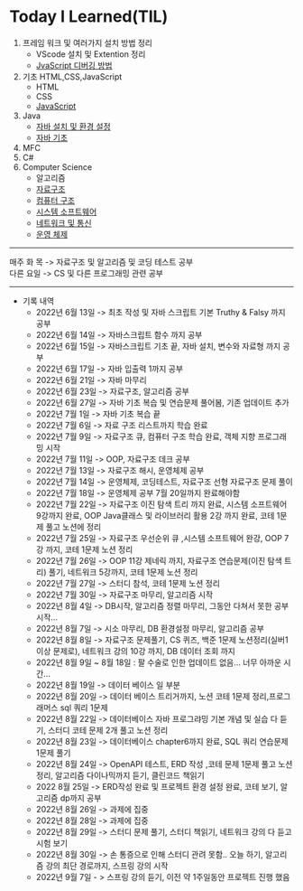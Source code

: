 # Today I Learned(TIL)
1. 프레임 워크 및 여러가지 설치 방법 정리
    * VScode 설치 및 Extention 정리
    * [JvaScript 디버깅 방법](./VSCode/JavaScrptDebuggin.md)
2. 기초 HTML,CSS,JavaScript
    * HTML
    * CSS
    * [JavaScript](./%EA%B8%B0%EC%B4%88%20HTML%2CCSS%2CJavaScript/JavaScript/JavaScript.md)
3. Java
    * [자바 설치 및 환경 설정](./Java/JavaSetting.md)
    * [자바 기초](./Java/Java.md)
4. MFC
5. C#
6. Computer Science
    * 알고리즘
    * [자료구조](./Computer%20Science/Data%20Structure/Data%20Structure.md)
    * [컴퓨터 구조](./Computer%20Science/Computer%20Architecture/Computer%20Architecture.md)
    * [시스템 소프트웨어](./Computer%20Science/System%20Softeware/SystemSoftware.md)
    * [네트워크 및 통신](./Computer%20Science/Network%20And%20Communication/NetWork.md)
    * [운영 체제](./Computer%20Science/Operating%20System/OperatingSystem.md)

***
매주 화 목 ->  자료구조 및 알고리즘 및 코딩 테스트 공부</br>
다른 요일 -> CS 및 다른 프로그래밍 관련 공부
***
* 기록 내역 
    - 2022년 6월 13일 ->  최초 작성 및 자바 스크립트 기본 Truthy & Falsy 까지 공부
    - 2022년 6월 14일 ->  자바스크립트 함수 까지 공부
    - 2022년 6월 15일 ->  자바스크립트 기초 끝, 자바 설치, 변수와 자료형 까지 공부
    - 2022년 6월 17일 -> 자바 입출력 1까지 공부
    - 2022년 6월 21일 -> 자바 마무리
    - 2022년 6월 23일 -> 자료구조, 알고리즘 공부
    - 2022년 6월 27일 -> 자바 기초 복습 및 연습문제 풀어봄, 기존 업데이트 추가
    - 2022년 7월 1일 -> 자바 기초 복습 끝 
    - 2022년 7월 6일 -> 자료 구조 리스트까지 학습 완료
    - 2022년 7월 9일 -> 자료구조 큐, 컴퓨터 구조 학습 완료, 객체 지향 프로그래밍 시작
    - 2022년 7월 11일 -> OOP, 자료구조 데크 공부
    - 2022년 7월 13일 -> 자료구조 해시, 운영체제 공부
    - 2022년 7월 14일 -> 운영체제, 코딩테스트, 자료구조 선형 자료구조 문제 풀이
    - 2022년 7월 18일 -> 운영체제 공부 7월 20일까지 완료해야함
    - 2022년 7월 22일 -> 자료구조 이진 탐색 트리 까지 완료, 시스템 소프트웨어 9강까지 완료, OOP Java클래스 및 라이브러리 활용 2강 까지 완료, 코테 1문제 풀고 노션에 정리
    - 2022년 7월 25일 -> 자료구조 우선순위 큐 ,시스템 소프트웨어 완강, OOP 7강 까지, 코테 1문제 노션 정리
    - 2022년 7월 26일 -> OOP 11강 제네릭 까지, 자료구조 연습문제(이진 탐색 트리) 풀기, 네트워크 5강까지, 코테 1문제 노션 정리
    - 2022년 7월 27일 -> 스터디 참석, 코테 1문제 노션 정리
    - 2022년 7월 30일 -> 자료구조 마무리, 알고리즘 시작
    - 2022년 8월 4일 -> DB시작, 알고리즘 정렬 마무리, 그동안 다쳐서 못한 공부 시작...
    - 2022년 8월 7일 -> 시소 마무리, DB 환경설정 마무리, 알고리즘 공부
    - 2022년 8월 8일 -> 자료구조 문제풀기, CS 퀴즈, 백준 1문제 노션정리(실버1 이상 문제로), 네트워크 강의 10강 까지, DB 데이터 조회 까지
    - 2022년 8월 9일 ~ 8월 18일 : 팔 수술로 인한 업데이트 없음... 너무 아까운 시간...
    - 2022년 8월 19일 -> 데이터 베이스 일 부분
    - 2022년 8월 20일 -> 데이터 베이스 트리거까지, 노션 코테 1문제 정리,프로그래머스 sql 쿼리 1문제
    - 2022년 8월 22일 -> 데이터베이스 자바 프로그랴밍 기본 개념 및 실습 다 듣기, 스터디 코테 문제 2개 풀고 노션 정리
    - 2022년 8월 23일 -> 데이터베이스 chapter6까지 완료, SQL 쿼리 연습문제 1문제 풀기
    - 2022년 8월 24일 -> OpenAPI 테스트, ERD 작성 ,코테 문제 1문제 풀고 노션 정리, 알고리즘 다이나믹까지 듣기, 클린코드 책읽기
    - 2022 8월 25일 -> ERD작성 완료 및 프로젝트 환경 설정 완료, 코테 보기, 알고리즘 dp까지 공부
    - 2022년 8월 26일 -> 과제에 집중
    - 2022년 8월 28일 -> 과제에 집중
    - 2022년 8월 29일 -> 스터디 문제 풀기, 스터디 책읽기, 네트워크 강의 다 듣고 시험 보기
    - 2022년 8월 30일 -> 손 통증으로 인해 스터디 관려 못함.. 오늘 하기, 알고리즘 강의 최단 경로까지, 스프링 강의 시작
    - 2022년 9월 7일 - > 스프링 강의 듣기, 이전 약 1주일동안 프로젝트 진행 했음